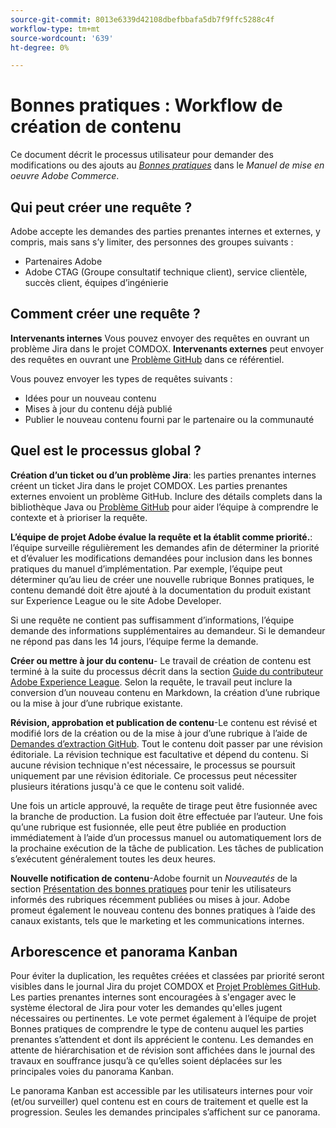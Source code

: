 ```yaml
---
source-git-commit: 8013e6339d42108dbefbbafa5db7f9ffc5288c4f
workflow-type: tm+mt
source-wordcount: '639'
ht-degree: 0%

---
```

# Bonnes pratiques : Workflow de création de contenu

Ce document décrit le processus utilisateur pour demander des modifications ou des ajouts au *[Bonnes pratiques](https://experienceleague.adobe.com/docs/commerce-operations/implementation-playbook/best-practices/phases.html)* dans le *Manuel de mise en oeuvre Adobe Commerce*.

## Qui peut créer une requête ?

Adobe accepte les demandes des parties prenantes internes et externes, y compris, mais sans s’y limiter, des personnes des groupes suivants :

- Partenaires Adobe
- Adobe CTAG (Groupe consultatif technique client), service clientèle, succès client, équipes d’ingénierie

## Comment créer une requête ?

**Intervenants internes** Vous pouvez envoyer des requêtes en ouvrant un problème Jira dans le projet COMDOX. **Intervenants externes** peut envoyer des requêtes en ouvrant une [Problème GitHub](https://github.com/AdobeDocs/commerce-operations.en/issues/new/choose) dans ce référentiel.

Vous pouvez envoyer les types de requêtes suivants :

- Idées pour un nouveau contenu
- Mises à jour du contenu déjà publié
- Publier le nouveau contenu fourni par le partenaire ou la communauté

## Quel est le processus global ?


**Création d’un ticket ou d’un problème Jira**: les parties prenantes internes créent un ticket Jira dans le projet COMDOX. Les parties prenantes externes envoient un problème GitHub. Inclure des détails complets dans la bibliothèque Java ou [Problème GitHub](https://github.com/AdobeDocs/commerce-operations.en/issues/new/choose) pour aider l’équipe à comprendre le contexte et à prioriser la requête.

**L’équipe de projet Adobe évalue la requête et la établit comme priorité.**: l’équipe surveille régulièrement les demandes afin de déterminer la priorité et d’évaluer les modifications demandées pour inclusion dans les bonnes pratiques du manuel d’implémentation. Par exemple, l’équipe peut déterminer qu’au lieu de créer une nouvelle rubrique Bonnes pratiques, le contenu demandé doit être ajouté à la documentation du produit existant sur Experience League ou le site Adobe Developer.

Si une requête ne contient pas suffisamment d’informations, l’équipe demande des informations supplémentaires au demandeur. Si le demandeur ne répond pas dans les 14 jours, l’équipe ferme la demande.

**Créer ou mettre à jour du contenu**- Le travail de création de contenu est terminé à la suite du processus décrit dans la section [Guide du contributeur Adobe Experience League](https://experienceleague.adobe.com/docs/contributor/contributor-guide/introduction.html). Selon la requête, le travail peut inclure la conversion d’un nouveau contenu en Markdown, la création d’une rubrique ou la mise à jour d’une rubrique existante.

**Révision, approbation et publication de contenu**-Le contenu est révisé et modifié lors de la création ou de la mise à jour d’une rubrique à l’aide de [Demandes d’extraction GitHub](https://experienceleague.adobe.com/docs/contributor/contributor-guide/setup/git-fundamentals.html?lang=en#pull-requests). Tout le contenu doit passer par une révision éditoriale. La révision technique est facultative et dépend du contenu. Si aucune révision technique n&#39;est nécessaire, le processus se poursuit uniquement par une révision éditoriale. Ce processus peut nécessiter plusieurs itérations jusqu&#39;à ce que le contenu soit validé.

Une fois un article approuvé, la requête de tirage peut être fusionnée avec la branche de production. La fusion doit être effectuée par l’auteur. Une fois qu’une rubrique est fusionnée, elle peut être publiée en production immédiatement à l’aide d’un processus manuel ou automatiquement lors de la prochaine exécution de la tâche de publication. Les tâches de publication s’exécutent généralement toutes les deux heures.

**Nouvelle notification de contenu**-Adobe fournit un *Nouveautés* de la section [Présentation des bonnes pratiques](https://experienceleague.adobe.com/docs/commerce-operations/implementation-playbook/best-practices/phases.html?lang=en) pour tenir les utilisateurs informés des rubriques récemment publiées ou mises à jour. Adobe promeut également le nouveau contenu des bonnes pratiques à l’aide des canaux existants, tels que le marketing et les communications internes.

## Arborescence et panorama Kanban

Pour éviter la duplication, les requêtes créées et classées par priorité seront visibles dans le journal Jira du projet COMDOX et [Projet Problèmes GitHub](https://github.com/orgs/AdobeDocs/projects/6/views/1). Les parties prenantes internes sont encouragées à s&#39;engager avec le système électoral de Jira pour voter les demandes qu&#39;elles jugent nécessaires ou pertinentes. Le vote permet également à l’équipe de projet Bonnes pratiques de comprendre le type de contenu auquel les parties prenantes s’attendent et dont ils apprécient le contenu. Les demandes en attente de hiérarchisation et de révision sont affichées dans le journal des travaux en souffrance jusqu’à ce qu’elles soient déplacées sur les principales voies du panorama Kanban.

Le panorama Kanban est accessible par les utilisateurs internes pour voir (et/ou surveiller) quel contenu est en cours de traitement et quelle est la progression. Seules les demandes principales s’affichent sur ce panorama.
